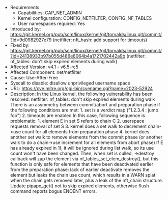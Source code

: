 - Requirements:
	- Capabilities: CAP_NET_ADMIN
	- Kernel configuration: CONFIG_NETFILTER, CONFIG_NF_TABLES
	- User namespaces required: Yes
- Introduced by: https://git.kernel.org/pub/scm/linux/kernel/git/torvalds/linux.git/commit/?id=9d0982927e79 (netfilter: nft_hash: add support for timeouts)
- Fixed by: https://git.kernel.org/pub/scm/linux/kernel/git/torvalds/linux.git/commit/?id=24138933b97b055d486e8064b4a1721702442a9b (netfilter: nf_tables: don't skip expired elements during walk)
- Affected Version: v4.1 - v6.5-rc5
- Affected Component: net/netfilter
- Cause: Use-After-Free
- Syscall to disable: disallow unprivileged username space
- URL: https://cve.mitre.org/cgi-bin/cvename.cgi?name=2023-52924
- Description: In the Linux kernel, the following vulnerability has been resolved: netfilter: nf_tables: don't skip expired elements during walk There is an asymmetry between commit/abort and preparation phase if the following conditions are met: 1. set is a verdict map ("1.2.3.4 : jump foo") 2. timeouts are enabled In this case, following sequence is problematic: 1. element E in set S refers to chain C 2. userspace requests removal of set S 3. kernel does a set walk to decrement chain->use count for all elements from preparation phase 4. kernel does another set walk to remove elements from the commit phase (or another walk to do a chain->use increment for all elements from abort phase) If E has already expired in 1), it will be ignored during list walk, so its use count won't have been changed. Then, when set is culled, ->destroy callback will zap the element via nf_tables_set_elem_destroy(), but this function is only safe for elements that have been deactivated earlier from the preparation phase: lack of earlier deactivate removes the element but leaks the chain use count, which results in a WARN splat when the chain gets removed later, plus a leak of the nft_chain structure. Update pipapo_get() not to skip expired elements, otherwise flush command reports bogus ENOENT errors.
